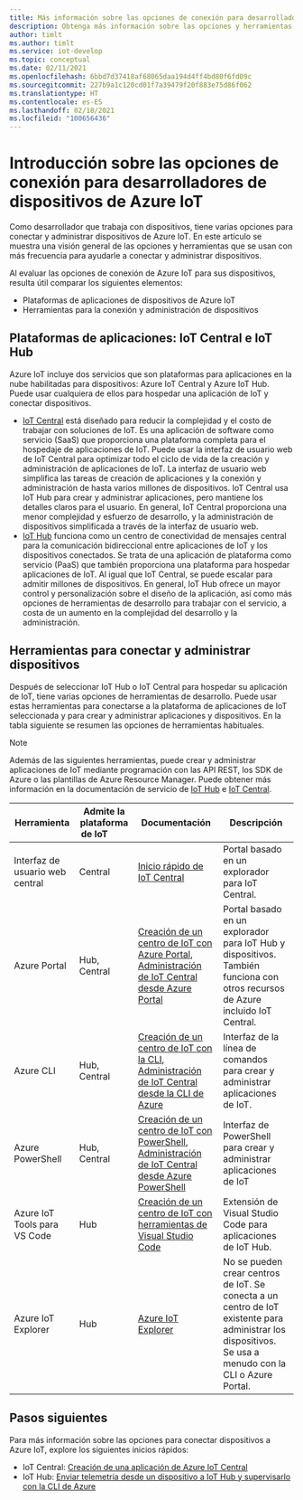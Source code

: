 ```yaml
---
title: Más información sobre las opciones de conexión para desarrolladores de dispositivos de Azure IoT
description: Obtenga más información sobre las opciones y herramientas de conexión que usan habitualmente los desarrolladores de dispositivos de Azure IoT.
author: timlt
ms.author: timlt
ms.service: iot-develop
ms.topic: conceptual
ms.date: 02/11/2021
ms.openlocfilehash: 6bbd7d37418af68065daa194d4ff4bd80f6fd09c
ms.sourcegitcommit: 227b9a1c120cd01f7a39479f20f883e75d86f062
ms.translationtype: HT
ms.contentlocale: es-ES
ms.lasthandoff: 02/18/2021
ms.locfileid: "100656436"
---
```

# <a name="overview-connection-options-for-azure-iot-device-developers"></a>Introducción sobre las opciones de conexión para desarrolladores de dispositivos de Azure IoT
Como desarrollador que trabaja con dispositivos, tiene varias opciones para conectar y administrar dispositivos de Azure IoT. En este artículo se muestra una visión general de las opciones y herramientas que se usan con más frecuencia para ayudarle a conectar y administrar dispositivos.

Al evaluar las opciones de conexión de Azure IoT para sus dispositivos, resulta útil comparar los siguientes elementos:
- Plataformas de aplicaciones de dispositivos de Azure IoT
- Herramientas para la conexión y administración de dispositivos

## <a name="application-platforms-iot-central-and-iot-hub"></a>Plataformas de aplicaciones: IoT Central e IoT Hub
Azure IoT incluye dos servicios que son plataformas para aplicaciones en la nube habilitadas para dispositivos: Azure IoT Central y Azure IoT Hub. Puede usar cualquiera de ellos para hospedar una aplicación de IoT y conectar dispositivos.
- [IoT Central](../iot-central/core/overview-iot-central.md) está diseñado para reducir la complejidad y el costo de trabajar con soluciones de IoT. Es una aplicación de software como servicio (SaaS) que proporciona una plataforma completa para el hospedaje de aplicaciones de IoT. Puede usar la interfaz de usuario web de IoT Central para optimizar todo el ciclo de vida de la creación y administración de aplicaciones de IoT. La interfaz de usuario web simplifica las tareas de creación de aplicaciones y la conexión y administración de hasta varios millones de dispositivos. IoT Central usa IoT Hub para crear y administrar aplicaciones, pero mantiene los detalles claros para el usuario. En general, IoT Central proporciona una menor complejidad y esfuerzo de desarrollo, y la administración de dispositivos simplificada a través de la interfaz de usuario web.
- [IoT Hub](../iot-hub/about-iot-hub.md) funciona como un centro de conectividad de mensajes central para la comunicación bidireccional entre aplicaciones de IoT y los dispositivos conectados. Se trata de una aplicación de plataforma como servicio (PaaS) que también proporciona una plataforma para hospedar aplicaciones de IoT. Al igual que IoT Central, se puede escalar para admitir millones de dispositivos. En general, IoT Hub ofrece un mayor control y personalización sobre el diseño de la aplicación, así como más opciones de herramientas de desarrollo para trabajar con el servicio, a costa de un aumento en la complejidad del desarrollo y la administración.

## <a name="tools-to-connect-and-manage-devices"></a>Herramientas para conectar y administrar dispositivos
Después de seleccionar IoT Hub o IoT Central para hospedar su aplicación de IoT, tiene varias opciones de herramientas de desarrollo. Puede usar estas herramientas para conectarse a la plataforma de aplicaciones de IoT seleccionada y para crear y administrar aplicaciones y dispositivos. En la tabla siguiente se resumen las opciones de herramientas habituales. 

> [!NOTE]
> Además de las siguientes herramientas, puede crear y administrar aplicaciones de IoT mediante programación con las API REST, los SDK de Azure o las plantillas de Azure Resource Manager. Puede obtener más información en la documentación de servicio de [IoT Hub](../iot-hub/about-iot-hub.md) e [IoT Central](../iot-central/core/overview-iot-central.md).

|Herramienta  |Admite la plataforma de IoT &nbsp; &nbsp; &nbsp; &nbsp; |Documentación  |Descripción  |
|---------|---------|---------|---------|
|Interfaz de usuario web central     | Central | [Inicio rápido de IoT Central](../iot-central/core/quick-deploy-iot-central.md) | Portal basado en un explorador para IoT Central. |
|Azure Portal     | Hub, Central      | [Creación de un centro de IoT con Azure Portal](../iot-hub/iot-hub-create-through-portal.md), [Administración de IoT Central desde Azure Portal](../iot-central/core/howto-manage-iot-central-from-portal.md)| Portal basado en un explorador para IoT Hub y dispositivos. También funciona con otros recursos de Azure incluido IoT Central. |
|Azure CLI     | Hub, Central          | [Creación de un centro de IoT con la CLI](../iot-hub/iot-hub-create-using-cli.md), [Administración de IoT Central desde la CLI de Azure](../iot-central/core/howto-manage-iot-central-from-cli.md) | Interfaz de la línea de comandos para crear y administrar aplicaciones de IoT. |
|Azure PowerShell     | Hub, Central   | [Creación de un centro de IoT con PowerShell](../iot-hub/iot-hub-create-using-powershell.md), [Administración de IoT Central desde Azure PowerShell](../iot-central/core/howto-manage-iot-central-from-powershell.md) | Interfaz de PowerShell para crear y administrar aplicaciones de IoT |
|Azure IoT Tools para VS Code  | Hub | [Creación de un centro de IoT con herramientas de Visual Studio Code](../iot-hub/iot-hub-create-use-iot-toolkit.md) | Extensión de Visual Studio Code para aplicaciones de IoT Hub. |
|Azure IoT Explorer     | Hub | [Azure IoT Explorer](https://github.com/Azure/azure-iot-explorer) | No se pueden crear centros de IoT. Se conecta a un centro de IoT existente para administrar los dispositivos. Se usa a menudo con la CLI o Azure Portal.|

## <a name="next-steps"></a>Pasos siguientes
Para más información sobre las opciones para conectar dispositivos a Azure IoT, explore los siguientes inicios rápidos:
- IoT Central: [Creación de una aplicación de Azure IoT Central](../iot-central/core/quick-deploy-iot-central.md)
- IoT Hub: [Enviar telemetría desde un dispositivo a IoT Hub y supervisarlo con la CLI de Azure](../iot-hub/quickstart-send-telemetry-cli.md)